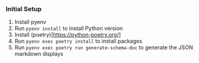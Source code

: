 ### Initial Setup
1. Install pyenv
2. Run `pyenv install` to install Python version
3. Install (poetry)[https://python-poetry.org/]
4. Run `pyenv exec poetry install` to install packages
5. Run `pyenv exec poetry run generate-schema-doc` to generate the JSON markdown displays